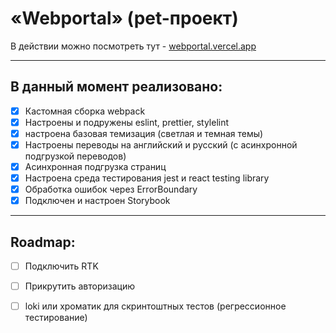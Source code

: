 # «Webportal» (pet-проект)

В действии можно посмотреть тут - [webportal.vercel.app](https://webportal-six.vercel.app/)

___

## В данный момент реализовано:

- [x] Кастомная сборка webpack 
- [x] Настроены и подружены eslint, prettier, stylelint
- [x] настроена базовая темизация (светлая и темная темы)
- [x] Настроены переводы на английский и русский (с асинхронной подгрузкой переводов)
- [x] Асинхронная подгрузка страниц
- [x] Настроена среда тестирования jest и react testing library
- [x] Обработка ошибок через ErrorBoundary
- [x] Подключен и настроен Storybook
___
## Roadmap:
- [ ] Подключить RTK
- [ ] Прикрутить авторизацию
- [ ] loki или хроматик для скринтоштных тестов (регрессионное тестирование)


